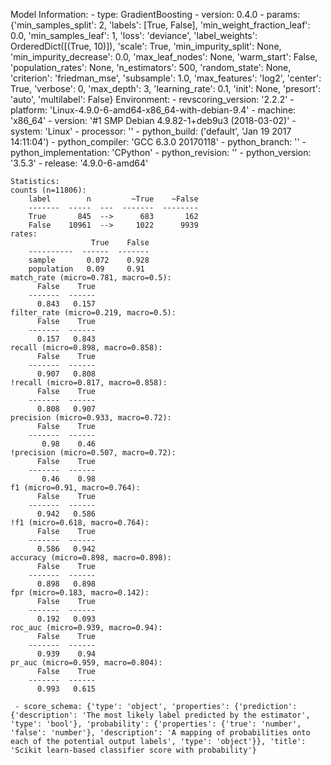 Model Information:
	 - type: GradientBoosting
	 - version: 0.4.0
	 - params: {'min_samples_split': 2, 'labels': [True, False], 'min_weight_fraction_leaf': 0.0, 'min_samples_leaf': 1, 'loss': 'deviance', 'label_weights': OrderedDict([(True, 10)]), 'scale': True, 'min_impurity_split': None, 'min_impurity_decrease': 0.0, 'max_leaf_nodes': None, 'warm_start': False, 'population_rates': None, 'n_estimators': 500, 'random_state': None, 'criterion': 'friedman_mse', 'subsample': 1.0, 'max_features': 'log2', 'center': True, 'verbose': 0, 'max_depth': 3, 'learning_rate': 0.1, 'init': None, 'presort': 'auto', 'multilabel': False}
	Environment:
	 - revscoring_version: '2.2.2'
	 - platform: 'Linux-4.9.0-6-amd64-x86_64-with-debian-9.4'
	 - machine: 'x86_64'
	 - version: '#1 SMP Debian 4.9.82-1+deb9u3 (2018-03-02)'
	 - system: 'Linux'
	 - processor: ''
	 - python_build: ('default', 'Jan 19 2017 14:11:04')
	 - python_compiler: 'GCC 6.3.0 20170118'
	 - python_branch: ''
	 - python_implementation: 'CPython'
	 - python_revision: ''
	 - python_version: '3.5.3'
	 - release: '4.9.0-6-amd64'
	
	Statistics:
	counts (n=11806):
		label        n         ~True    ~False
		-------  -----  ---  -------  --------
		True       845  -->      683       162
		False    10961  -->     1022      9939
	rates:
		              True    False
		----------  ------  -------
		sample       0.072    0.928
		population   0.09     0.91
	match_rate (micro=0.781, macro=0.5):
		  False    True
		-------  ------
		  0.843   0.157
	filter_rate (micro=0.219, macro=0.5):
		  False    True
		-------  ------
		  0.157   0.843
	recall (micro=0.898, macro=0.858):
		  False    True
		-------  ------
		  0.907   0.808
	!recall (micro=0.817, macro=0.858):
		  False    True
		-------  ------
		  0.808   0.907
	precision (micro=0.933, macro=0.72):
		  False    True
		-------  ------
		   0.98    0.46
	!precision (micro=0.507, macro=0.72):
		  False    True
		-------  ------
		   0.46    0.98
	f1 (micro=0.91, macro=0.764):
		  False    True
		-------  ------
		  0.942   0.586
	!f1 (micro=0.618, macro=0.764):
		  False    True
		-------  ------
		  0.586   0.942
	accuracy (micro=0.898, macro=0.898):
		  False    True
		-------  ------
		  0.898   0.898
	fpr (micro=0.183, macro=0.142):
		  False    True
		-------  ------
		  0.192   0.093
	roc_auc (micro=0.939, macro=0.94):
		  False    True
		-------  ------
		  0.939    0.94
	pr_auc (micro=0.959, macro=0.804):
		  False    True
		-------  ------
		  0.993   0.615
	
	 - score_schema: {'type': 'object', 'properties': {'prediction': {'description': 'The most likely label predicted by the estimator', 'type': 'bool'}, 'probability': {'properties': {'true': 'number', 'false': 'number'}, 'description': 'A mapping of probabilities onto each of the potential output labels', 'type': 'object'}}, 'title': 'Scikit learn-based classifier score with probability'}

